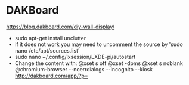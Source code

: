 # DAKBoard
https://blog.dakboard.com/diy-wall-display/
 - sudo apt-get install unclutter
 - if it does not work you may need to uncomment the source by 'sudo nano /etc/apt/sources.list'
 - sudo nano ~/.config/lxsession/LXDE-pi/autostart
 - Change the content with:
@xset s off
@xset -dpms
@xset s noblank
@chromium-browser --noerrdialogs --incognito --kiosk http://dakboard.com/app/?p=
